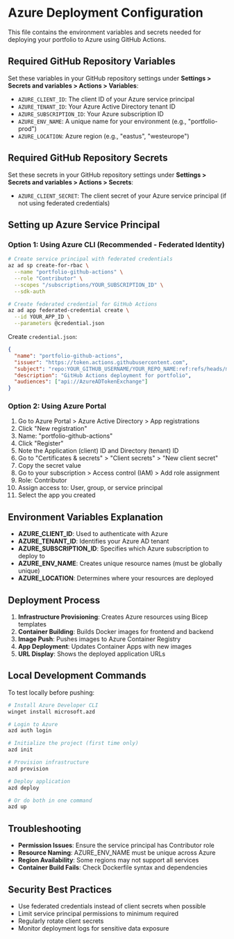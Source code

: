 # Azure Deployment Configuration

This file contains the environment variables and secrets needed for deploying your portfolio to Azure using GitHub Actions.

## Required GitHub Repository Variables

Set these variables in your GitHub repository settings under **Settings > Secrets and variables > Actions > Variables**:

- `AZURE_CLIENT_ID`: The client ID of your Azure service principal
- `AZURE_TENANT_ID`: Your Azure Active Directory tenant ID
- `AZURE_SUBSCRIPTION_ID`: Your Azure subscription ID
- `AZURE_ENV_NAME`: A unique name for your environment (e.g., "portfolio-prod")
- `AZURE_LOCATION`: Azure region (e.g., "eastus", "westeurope")

## Required GitHub Repository Secrets

Set these secrets in your GitHub repository settings under **Settings > Secrets and variables > Actions > Secrets**:

- `AZURE_CLIENT_SECRET`: The client secret of your Azure service principal (if not using federated credentials)

## Setting up Azure Service Principal

### Option 1: Using Azure CLI (Recommended - Federated Identity)

```bash
# Create service principal with federated credentials
az ad sp create-for-rbac \
  --name "portfolio-github-actions" \
  --role "Contributor" \
  --scopes "/subscriptions/YOUR_SUBSCRIPTION_ID" \
  --sdk-auth

# Create federated credential for GitHub Actions
az ad app federated-credential create \
  --id YOUR_APP_ID \
  --parameters @credential.json
```

Create `credential.json`:
```json
{
  "name": "portfolio-github-actions",
  "issuer": "https://token.actions.githubusercontent.com",
  "subject": "repo:YOUR_GITHUB_USERNAME/YOUR_REPO_NAME:ref:refs/heads/main",
  "description": "GitHub Actions deployment for portfolio",
  "audiences": ["api://AzureADTokenExchange"]
}
```

### Option 2: Using Azure Portal

1. Go to Azure Portal > Azure Active Directory > App registrations
2. Click "New registration"
3. Name: "portfolio-github-actions"
4. Click "Register"
5. Note the Application (client) ID and Directory (tenant) ID
6. Go to "Certificates & secrets" > "Client secrets" > "New client secret"
7. Copy the secret value
8. Go to your subscription > Access control (IAM) > Add role assignment
9. Role: Contributor
10. Assign access to: User, group, or service principal
11. Select the app you created

## Environment Variables Explanation

- **AZURE_CLIENT_ID**: Used to authenticate with Azure
- **AZURE_TENANT_ID**: Identifies your Azure AD tenant
- **AZURE_SUBSCRIPTION_ID**: Specifies which Azure subscription to deploy to
- **AZURE_ENV_NAME**: Creates unique resource names (must be globally unique)
- **AZURE_LOCATION**: Determines where your resources are deployed

## Deployment Process

1. **Infrastructure Provisioning**: Creates Azure resources using Bicep templates
2. **Container Building**: Builds Docker images for frontend and backend
3. **Image Push**: Pushes images to Azure Container Registry
4. **App Deployment**: Updates Container Apps with new images
5. **URL Display**: Shows the deployed application URLs

## Local Development Commands

To test locally before pushing:

```bash
# Install Azure Developer CLI
winget install microsoft.azd

# Login to Azure
azd auth login

# Initialize the project (first time only)
azd init

# Provision infrastructure
azd provision

# Deploy application
azd deploy

# Or do both in one command
azd up
```

## Troubleshooting

- **Permission Issues**: Ensure the service principal has Contributor role
- **Resource Naming**: AZURE_ENV_NAME must be unique across Azure
- **Region Availability**: Some regions may not support all services
- **Container Build Fails**: Check Dockerfile syntax and dependencies

## Security Best Practices

- Use federated credentials instead of client secrets when possible
- Limit service principal permissions to minimum required
- Regularly rotate client secrets
- Monitor deployment logs for sensitive data exposure